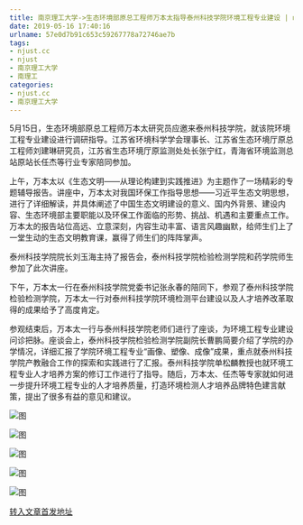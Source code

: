 ```yaml
---
title: 南京理工大学->生态环境部原总工程师万本太指导泰州科技学院环境工程专业建设 | njust.cc
date: 2019-05-16 17:40:16
urlname: 57e0d7b91c653c59267778a72746ae7b
tags: 
- njust.cc
- njust
- 南京理工大学
- 南理工
categories:
- njust.cc
- 南京理工大学
---
```



5月15日，生态环境部原总工程师万本太研究员应邀来泰州科技学院，就该院环境工程专业建设进行调研指导。江苏省环境科学学会理事长、江苏省生态环境厅原总工程师刘建琳研究员，江苏省生态环境厅原监测处处长张宁红，青海省环境监测总站原站长任杰等行业专家陪同参加。  

上午，万本太以《生态文明——从理论构建到实践推进》为主题作了一场精彩的专题辅导报告。讲座中，万本太对我国环保工作指导思想——习近平生态文明思想，进行了详细解读，并具体阐述了中国生态文明建设的意义、国内外背景、建设内容、生态环境部主要职能以及环保工作面临的形势、挑战、机遇和主要重点工作。万本太的报告站位高远、立意深刻，内容生动丰富、语言风趣幽默，给师生们上了一堂生动的生态文明教育课，赢得了师生们的阵阵掌声。

泰州科技学院院长刘玉海主持了报告会，泰州科技学院检验检测学院和药学院师生参加了此次讲座。

下午，万本太一行在泰州科技学院党委书记张永春的陪同下，参观了泰州科技学院检验检测学院，万本太一行对泰州科技学院环境检测平台建设以及人才培养改革取得的成果给予了高度肯定。 

参观结束后，万本太一行与泰州科技学院老师们进行了座谈，为环境工程专业建设问诊把脉。座谈会上，泰州科技学院检验检测学院副院长曹鹏简要介绍了学院的办学情况，详细汇报了学院环境工程专业“画像、塑像、成像”成果，重点就泰州科技学院产教融合工作的探索和实践进行了汇报。泰州科技学院单松麟教授也就环境工程专业人才培养方案的修订工作进行了指导。随后，万本太、任杰等专家就如何进一步提升环境工程专业的人才培养质量，打造环境检测人才培养品牌特色建言献策，提出了很多有益的意见和建议。



![图](http://zs.njust.edu.cn/_upload/article/images/2c/8f/69612667489bb5ea73f48a29fb9f/2df2eccd-8d79-4a68-8889-572c472d8e97.jpg)

![图](http://zs.njust.edu.cn/_upload/article/images/2c/8f/69612667489bb5ea73f48a29fb9f/2eddb0a3-730d-419e-8e2b-195d66a4fd17.jpg)

![图](http://zs.njust.edu.cn/_upload/article/images/2c/8f/69612667489bb5ea73f48a29fb9f/d9e89d74-1cc7-4741-8604-1763d5a67ece.jpg)

![图](http://zs.njust.edu.cn/_upload/article/images/2c/8f/69612667489bb5ea73f48a29fb9f/66cb23ee-cfa1-4270-8355-1ff952471d6c.jpg)

![图](http://zs.njust.edu.cn/_upload/article/images/2c/8f/69612667489bb5ea73f48a29fb9f/6aab355b-87ad-47e3-be41-b6f6345dbbef.jpg)

[转入文章首发地址](http://zs.njust.edu.cn/14/1f/c4621a201759/page.htm)
